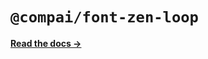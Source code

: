 # `@compai/font-zen-loop`

[**Read the docs &rarr;**](https://components.ai/docs/typefaces/zen-loop)

